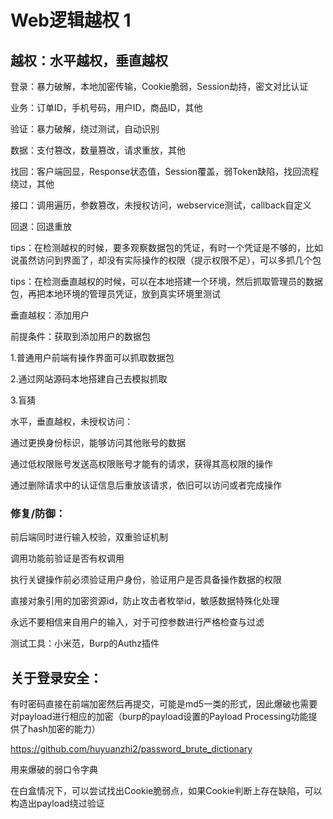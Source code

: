# Web逻辑越权 1

## 越权：水平越权，垂直越权

登录：暴力破解，本地加密传输，Cookie脆弱，Session劫持，密文对比认证

业务：订单ID，手机号码，用户ID，商品ID，其他

验证：暴力破解，绕过测试，自动识别

数据：支付篡改，数量篡改，请求重放，其他

找回：客户端回显，Response状态值，Session覆盖，弱Token缺陷，找回流程绕过，其他

接口：调用遍历，参数篡改，未授权访问，webservice测试，callback自定义

回退：回退重放

tips：在检测越权的时候，要多观察数据包的凭证，有时一个凭证是不够的，比如说虽然访问到界面了，却没有实际操作的权限（提示权限不足），可以多抓几个包

tips：在检测垂直越权的时候，可以在本地搭建一个环境，然后抓取管理员的数据包，再把本地环境的管理员凭证，放到真实环境里测试



垂直越权：添加用户

前提条件：获取到添加用户的数据包

1.普通用户前端有操作界面可以抓取数据包

2.通过网站源码本地搭建自己去模拟抓取

3.盲猜

水平，垂直越权，未授权访问：

通过更换身份标识，能够访问其他账号的数据

通过低权限账号发送高权限账号才能有的请求，获得其高权限的操作

通过删除请求中的认证信息后重放该请求，依旧可以访问或者完成操作

### 修复/防御：

前后端同时进行输入校验，双重验证机制

调用功能前验证是否有权调用

执行关键操作前必须验证用户身份，验证用户是否具备操作数据的权限

直接对象引用的加密资源id，防止攻击者枚举id，敏感数据特殊化处理

永远不要相信来自用户的输入，对于可控参数进行严格检查与过滤

测试工具：小米范，Burp的Authz插件



## 关于登录安全：
有时密码直接在前端加密然后再提交，可能是md5一类的形式，因此爆破也需要对payload进行相应的加密（burp的payload设置的Payload Processing功能提供了hash加密的能力）

<https://github.com/huyuanzhi2/password_brute_dictionary>

用来爆破的弱口令字典

在白盒情况下，可以尝试找出Cookie脆弱点，如果Cookie判断上存在缺陷，可以构造出payload绕过验证
